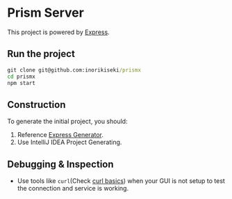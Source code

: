 # Prism Server

This project is powered by [Express]. 

## Run the project

```cmd
git clone git@github.com:inorikiseki/prismx
cd prismx
npm start
```

## Construction

To generate the initial project, you should:  
1. Reference [Express Generator].  
2. Use IntelliJ IDEA Project Generating.   

## Debugging & Inspection

- Use tools like `curl`(Check [curl basics](./notes/curl_usage.md)) when your GUI is not setup to test the connection and
service is working. 

[Express]:https://expressjs.com/en/starter/installing.html
[Express Generator]:https://expressjs.com/en/starter/generator.html
